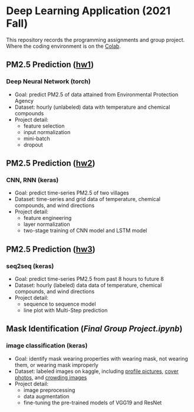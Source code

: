 # Deep Learning Application (2021 Fall)
This repository records the programming assignments and group project. Where the coding environment is on the [Colab](https://colab.research.google.com/).

## PM2.5 Prediction ([hw1](https://www.kaggle.com/t/84398e118c78461da967baf927eb663f))
### Deep Neural Network (torch)
- Goal: predict PM2.5 of data attained from Environmental Protection Agency
- Dataset: hourly (unlabeled) data with temperature and chemical compounds
- Project detail:
    - feature selection
    - input normalization
    - mini-batch
    - dropout

## PM2.5 Prediction ([hw2](https://www.kaggle.com/c/ntu-homework2-ver2))
### CNN, RNN (keras)
- Goal: predict time-series PM2.5 of two villages
- Dataset: time-series and grid data of temperature, chemical compounds, and wind directions
- Project detail:
    - feature engineering
    - layer normalization
    - two-stage training of CNN model and LSTM model

## PM2.5 Prediction ([hw3](https://www.kaggle.com/competitions/ntu-homework3/overview))
### seq2seq (keras)
- Goal: predict time-series PM2.5 from past 8 hours to future 8
- Dataset: hourly (labeled) data data of temperature, chemical compounds, and wind directions
- Project detail:
    - sequence to sequence model
    - line plot with Multi-Step prediction

## Mask Identification (*Final Group Project.ipynb*)
### image classification (keras)
- Goal: identify mask wearing properties with wearing mask, not wearing them, or wearing mask improperly
- Dataset: labeled images on kaggle, including [profile pictures](https://www.kaggle.com/datasets/ashishjangra27/face-mask-12k-images-dataset), [cover photos](https://www.kaggle.com/datasets/prithwirajmitra/covid-face-mask-detection-dataset), and [crowding images](https://www.kaggle.com/datasets/andrewmvd/face-mask-detection)
- Project detail:
    - image preprocessing
    - data augmentation
    - fine-tuning the pre-trained models of VGG19 and ResNet